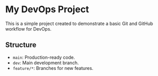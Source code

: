 # My DevOps Project

This is a simple project created to demonstrate a basic Git and GitHub workflow for DevOps.

## Structure
- `main`: Production-ready code.
- `dev`: Main development branch.
- `feature/*`: Branches for new features.

